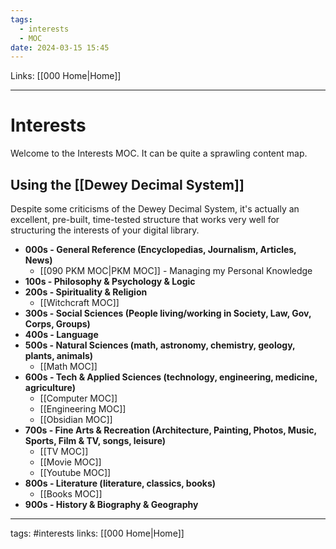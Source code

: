 ```yaml
---
tags:
  - interests
  - MOC
date: 2024-03-15 15:45
---
```

Links: [[000 Home|Home]]

---
# Interests 
Welcome to the Interests MOC. It can be quite a sprawling content map. 
## Using the [[Dewey Decimal System]]
Despite some criticisms of the Dewey Decimal System, it's actually an excellent, pre-built, time-tested structure that works very well for structuring the interests of your digital library.

- **000s - General Reference (Encyclopedias, Journalism, Articles, News)**
	- [[090 PKM MOC|PKM MOC]] - Managing my Personal Knowledge
- **100s - Philosophy & Psychology & Logic** 
- **200s - Spirituality & Religion**
	- [[Witchcraft MOC]]
- **300s - Social Sciences (People living/working in Society, Law, Gov, Corps, Groups)**
- **400s - Language**
- **500s - Natural Sciences (math, astronomy, chemistry, geology, plants, animals)**
	- [[Math MOC]]
- **600s - Tech & Applied Sciences (technology, engineering, medicine, agriculture)**
	- [[Computer MOC]]
	- [[Engineering MOC]]
	- [[Obsidian MOC]]
- **700s - Fine Arts & Recreation (Architecture, Painting, Photos, Music, Sports, Film & TV, songs, leisure)**
	- [[TV MOC]]
	- [[Movie MOC]]
	- [[Youtube MOC]]
- **800s - Literature (literature, classics, books)**
	- [[Books MOC]]
- **900s - History & Biography & Geography**

---
tags: #interests 
links: [[000 Home|Home]]